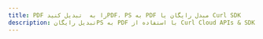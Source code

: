---title: PDF را به  تبدیل کنیدPDF، PS به PDF مبدل رایگان یا Curl SDKdescription: تبدیل رایگانPS به PDF با استفاده از Curl Cloud APIs & SDK همچنین اسناد PDF را در Cloud ایجاد، ویرایش و رندر کنید.---